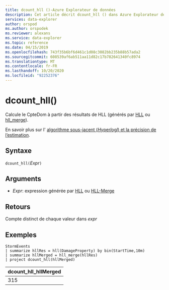 ```yaml
---
title: dcount_hll ()-Azure Explorateur de données
description: Cet article décrit dcount_hll () dans Azure Explorateur de données.
services: data-explorer
author: orspod
ms.author: orspodek
ms.reviewer: alexans
ms.service: data-explorer
ms.topic: reference
ms.date: 04/15/2019
ms.openlocfilehash: 743f35b6bf6d461c1d08c3082bb235b88b57ada2
ms.sourcegitcommit: 608539af6ab511aa11d82c17b782641340fc8974
ms.translationtype: MT
ms.contentlocale: fr-FR
ms.lasthandoff: 10/20/2020
ms.locfileid: "92252376"
---
```

# <a name="dcount_hll"></a>dcount_hll()

Calcule le CpteDom à partir des résultats de HLL (générés par [HLL](hll-aggfunction.md) ou [hll_merge](hll-merge-aggfunction.md)).

En savoir plus sur l' [algorithme sous-jacent (*H*yper*l*og*l*) et la précision de l’estimation](dcount-aggfunction.md#estimation-accuracy).

## <a name="syntax"></a>Syntaxe

`dcount_hll(`*Expr*`)`

## <a name="arguments"></a>Arguments

* *Expr*: expression générée par [HLL](hll-aggfunction.md) ou [HLL-Merge](hll-merge-aggfunction.md)

## <a name="returns"></a>Retours

Compte distinct de chaque valeur dans *expr*

## <a name="examples"></a>Exemples

<!-- csl: https://help.kusto.windows.net:443/Samples -->
```kusto
StormEvents
| summarize hllRes = hll(DamageProperty) by bin(StartTime,10m)
| summarize hllMerged = hll_merge(hllRes)
| project dcount_hll(hllMerged)
```

|dcount_hll_hllMerged|
|---|
|315|
